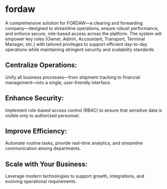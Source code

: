# fordaw
A comprehensive solution for FORDAW—a clearing and forwarding company—designed to streamline operations, ensure robust performance, and enforce secure, role-based access across the platform. The system will empower key roles (Owner, Admin, Accountant, Transport, Terminal Manager, etc.) with tailored privileges to support efficient day-to-day operations while maintaining stringent security and scalability standards
## Centralize Operations: 
Unify all business processes—from shipment tracking to financial management—into a single, user-friendly interface.
## Enhance Security: 
Implement role-based access control (RBAC) to ensure that sensitive data is visible only to authorized personnel.
## Improve Efficiency: 
Automate routine tasks, provide real-time analytics, and streamline communication among departments.
## Scale with Your Business: 
Leverage modern technologies to support growth, integrations, and evolving operational requirements.
